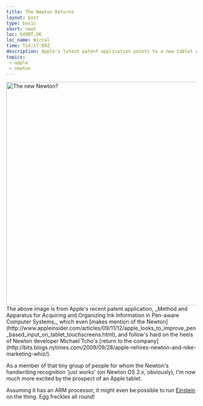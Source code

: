 ```yaml
---
title: The Newton Returns
layout: post
type: basic
short: newt
loc: G49DT,UK
loc_name: Wirral
time: T14:17:00Z
description: Apple's latest patent application points to a new tablet with a stylus, just like the Newton.
topics:
 - apple
 - newton
---
```

<img src="http://mottr.am.nyud.net/u/2009/11/new-newton.jpg" alt="The new Newton?" width="590" />
The above image is from Apple's recent patent application, _Method and Apparatus for Acquiring and Organizing Ink Information in Pen-aware Computer Systems_, which even [makes mention of the Newton](http://www.appleinsider.com/articles/09/11/12/apple_looks_to_improve_pen_based_input_on_tablet_touchscreens.html), and follow's hard on the heels of Newton developer Michael Tcho's [return to the company](http://bits.blogs.nytimes.com/2009/09/28/apple-rehires-newton-and-nike-marketing-whiz/).

As a member of that tiny group of people for whom the Newton's handwriting recognition 'just works' (on Newton OS 2.x, obviously), I'm now much more excited by the prospect of an Apple tablet.

Assuming it has an <abbr>ARM</abbr> processor, it might even be possible to run [Einstein](http://code.google.com/p/einstein/ "A Newton emulator") on the thing. Egg freckles all round!